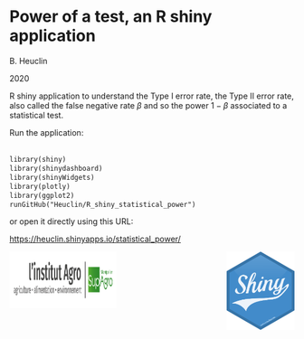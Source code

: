 
 
# Power of a test, an R shiny application 

B. Heuclin

2020

R shiny application to understand the Type I error rate, the Type II error rate, also called the false negative rate $\beta$ and so the power $1 - \beta$ associated to a statistical test.


Run the application:

```{r}

library(shiny)
library(shinydashboard)
library(shinyWidgets)
library(plotly)
library(ggplot2)
runGitHub("Heuclin/R_shiny_statistical_power")
```

or open it directly using this URL:

https://heuclin.shinyapps.io/statistical_power/


<img src="www/logo_supagro.png" align="left" width=190 height=100 alt="" /> 
<img src="www/logo_shiny.png" align="right" width=120 height=139 alt="" />
